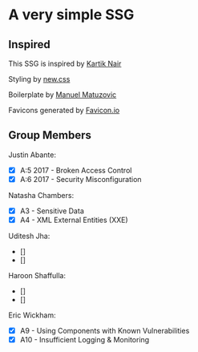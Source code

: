 # A very simple SSG

## Inspired

This SSG is inspired by [Kartik Nair](https://github.com/kartiknair/blog)

Styling by [new.css](https://github.com/xz/new.css)

Boilerplate by [Manuel Matuzovic](https://www.matuzo.at/blog/html-boilerplate/)

Favicons generated by [Favicon.io](https://favicon.io/emoji-favicons/)

## Group Members
Justin Abante: 
- [X] A:5 2017 - Broken Access Control 
- [X] A:6 2017 - Security Misconfiguration  

Natasha Chambers:
- [X] A3 - Sensitive Data
- [X] A4 - XML External Entities (XXE)

Uditesh Jha:
- []
- []

Haroon Shaffulla:
- []
- []

Eric Wickham: 
- [X] A9 - Using Components with Known Vulnerabilities
- [X] A10 - Insufficient Logging & Monitoring